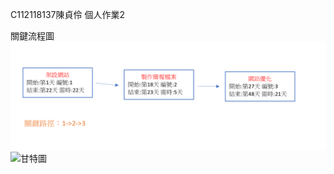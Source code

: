 C112118137陳貞伶 個人作業2  

關鍵流程圖
![關鍵流程圖](keystep.hw2.png)
![甘特圖]("C:\Users\a0868\OneDrive\桌面\0929甘特圖.png")
